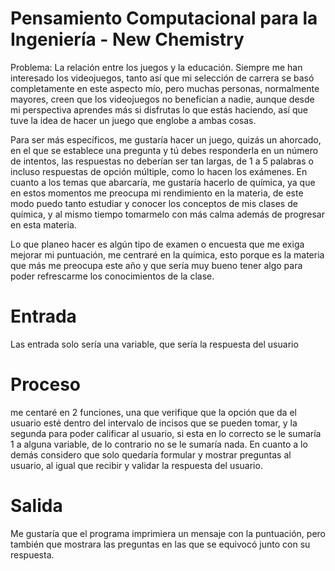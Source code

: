 # Pensamiento Computacional para la Ingeniería - New Chemistry

Problema: La relación entre los juegos y la educación.
Siempre me han interesado los videojuegos, tanto así que mi selección de carrera se basó completamente en este aspecto mío, pero muchas personas, normalmente mayores, creen que los videojuegos no benefician a nadie, aunque desde mi perspectiva aprendes más si disfrutas lo que estás haciendo, así que tuve la idea de hacer un juego que englobe a ambas cosas.

Para ser más específicos, me gustaría hacer un juego, quizás un ahorcado, en el que se establece una pregunta y tú debes responderla en un número de intentos, las respuestas no deberían ser tan largas, de 1 a 5 palabras o incluso respuestas de opción múltiple, como lo hacen los exámenes. En cuanto a los temas que abarcaría, me gustaría hacerlo de química, ya que en estos momentos me preocupa mi rendimiento en la materia, de este modo puedo tanto estudiar y conocer los conceptos de mis clases de química, y al mismo tiempo tomarmelo con más calma además de progresar en esta materia.

Lo que planeo hacer es algún tipo de examen o encuesta que me exiga mejorar mi puntuación, me centraré en la química, esto porque es la materia que más me preocupa este año y que sería muy bueno tener algo para poder refrescarme los conocimientos de la clase.

# Entrada
Las entrada solo sería una variable, que sería la respuesta del usuario

# Proceso
me centaré en 2 funciones, una que verifique que la opción que da el usuario esté dentro del intervalo de incisos que se pueden tomar, y la segunda para poder calificar al usuario, si esta en lo correcto se le sumaría 1 a alguna variable, de lo contrario no se le sumaría nada.
En cuanto a lo demás considero que solo quedaría formular y mostrar preguntas al usuario, al igual que recibir y validar la respuesta del usuario.

# Salida
Me gustaría que el programa imprimiera un mensaje con la puntuación, pero también que mostrara las preguntas en las que se equivocó junto con su respuesta.
